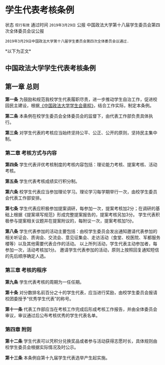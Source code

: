 # 学生代表考核条例

状态 `现行有效` 通过时间 `2019年3月29日` 公报 中国政法大学第十八届学生委员会第四次全体委员会议公报

```text
2019年3月29日中国政法大学第十八届学生委员会第四次全体委员会议通过.
```

\*以下为正文\*

## 中国政法大学学生代表考核条例

## 第一章 总则

**第一条** 为鼓励和规范我校学生代表履职尽责，进一步推动学生自治工作，促进校园民主建设，根据[《中国政法大学学生会章程》](http://doc.rickylee.monster/web/#/4?page_id=22)，结合工作实际，制定本条例。

**第二条** 本条例在校学生委员会全体委员会的监督下，由代表工作部负责具体执行。

**第三条** 对学生代表的考核应当始终坚持公平、公正、公开的原则，坚持民主集中制。

### 第二章 考核方式与内容

**第四条** 学生代表评优考核制度的考核内容包括：理论能力考核、提案考核、活动考核。

**第五条** 学生代表考核成绩实行积分制。

**第六条** 校学生代表应当参加理论学习。理论学习每学期举行一次，由校学生委员会代表工作部安排。

**第七条** 学生代表应积极参加提案调研，每参加一次，提案考核加2分；在调研的基础上根据《提案填写规范》形成完整提案报告的，提案考核另加3分。 学生代表积极参与提案相关议题并在提案附议的，每附议一次，提案考核加1分。

**第八条** 学生代表参加的活动主要包括：由校学生委员会发出通知邀请代表参加的相关听证会、质询会、交流会、意见征集会、走访活动（食堂、校医院、军都服务楼等）以及其他需要代表合作的活动。 以上所列活动，学生代表主动参加者，每参加一次，活动考核加1分。 邀请学生代表参加的活动，原则上按照回复通知短信的先后顺序确定人选。

### 第三章 考核的程序

**第九条** 学生代表考核的周期为一任任期。

**第十条** 对分数排名前百分之十的学生代表，应当进行奖励，由校学生委员会报请校团委授予“优秀学生代表”的称号。

**第十一条** 代表工作部应当在考核工作完成后形成考核工作报告，并由全体委员会审议，审议通过后公布考核优秀的学生代表名单。

### 第四章 附则

**第十二条** 学生代表可以凭积分兑换奖品或者参与活动获得志愿时长，具体规则由校学生委员会根据实际情况及时公示。

**第十三条** 本条例自第十九届学生代表选举产生起实施。

